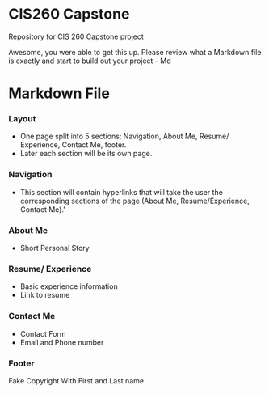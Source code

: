 # CIS260 Capstone

Repository for CIS 260 Capstone project

Awesome, you were able to get this up. Please review what a Markdown file is exactly and start to build out your project - Md 

# Markdown File

### Layout
- One page split into 5 sections: Navigation, About Me, Resume/ Experience, Contact Me, footer. 
- Later each section will be its own page.
### Navigation
- This section will contain hyperlinks that will take the user the corresponding sections of the page (About Me, Resume/Experience, Contact Me).'

### About Me
- Short Personal Story

### Resume/ Experience
- Basic experience information
- Link to resume

### Contact Me
- Contact Form
- Email and Phone number

### Footer
Fake Copyright With First and Last name



